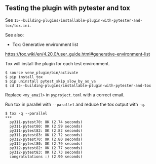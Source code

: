 ## Testing the plugin with pytester and tox

See `15--building-plugins/installable-plugin-with-pytester-and-tox/tox.ini`.

See also:

- Tox: Generative environment list

https://tox.wiki/en/4.20.0/user_guide.html#generative-environment-list

Tox will install the plugin for each test environment.
```unix
$ source venv_plugin/bin/activate
$ pip install tox
$ pip uninstall pytest_skip_slow_by_ax_va
$ cd 15--building-plugins/installable-plugin-with-pytester-and-tox
```
Replace `<my_email>` in `pyproject.toml` with a correct email.

Run tox in parallel with `--parallel` and reduce the tox output with `-q`.
```unix
$ tox -q --parallel
***
  py311-pytest70: OK (2.74 seconds)
  py311-pytest80: OK (2.59 seconds)
  py311-pytest82: OK (2.82 seconds)
  py311-pytest83: OK (2.72 seconds)
  py312-pytest70: OK (2.80 seconds)
  py312-pytest80: OK (2.79 seconds)
  py312-pytest82: OK (2.77 seconds)
  py312-pytest83: OK (2.73 seconds)
  congratulations :) (2.90 seconds)
```